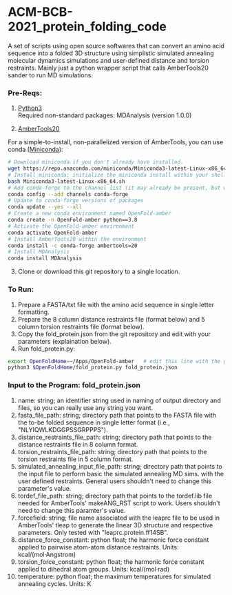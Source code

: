 # ACM-BCB-2021_protein_folding_code

A set of scripts using open source softwares that can convert an amino acid sequence into a folded 3D structure using simplistic simulated annealing molecular dynamics simulations and user-defined distance and torsion restraints. Mainly just a python wrapper script that calls AmberTools20 sander to run MD simulations.

### Pre-Reqs:
1. [Python3](https://www.python.org) <br/>
Required non-standard packages: MDAnalysis (version 1.0.0)

2. [AmberTools20](http://ambermd.org/GetAmber.php) <br/>

For a simple-to-install, non-parallelized version of AmberTools, you can use conda ([Miniconda](https://docs.conda.io/en/latest/miniconda.html)):
```bash
# Download miniconda if you don't already have installed.
wget https://repo.anaconda.com/miniconda/Miniconda3-latest-Linux-x86_64.sh
# Install miniconda; initialize the miniconda install within your shell during installation
bash Miniconda3-latest-Linux-x86_64.sh
# Add conda-forge to the channel list (it may already be present, but worth checking). 
conda config --add channels conda-forge
# Update to conda-forge versions of packages
conda update --yes --all
# Create a new conda environment named OpenFold-amber
conda create -n OpenFold-amber python==3.8
# Activate the OpenFold-amber environment
conda activate OpenFold-amber
# Install AmberTools20 within the environment
conda install -c conda-forge ambertools=20
# Install MDAnalysis 
conda install MDAnalysis
```

3. Clone or download this git repository to a single location. 

### To Run:
1. Prepare a FASTA/txt file with the amino acid sequence in single letter formatting. 
2. Prepare the 8 column distance restraints file (format below) and 5 column torsion restraints file (format below).
3. Copy the fold_protein.json from the git repository and edit with your parameters (explaination below).
4. Run fold_protein.py:

```bash
export OpenFoldHome=~/Apps/OpenFold-amber	# edit this line with the global location for this cloned git repository
python3 $OpenFoldHome/fold_protein.py fold_protein.json
```

### Input to the Program: fold_protein.json 
1. name: string; an identifier string used in naming of output directory and files, so you can really use any string you want. 
2. fasta_file_path: string; directory path that points to the FASTA file with the to-be folded sequence in single letter format (i.e., "NLYIQWLKDGGPSSGRPPPS").
3. distance_restraints_file_path: string; directory path that points to the distance restraints file in 8 column format.
4. torsion_restraints_file_path: string; directory path that points to the torsion restraints file in 5 column format.
6. simulated_annealing_input_file_path: string; directory path that points to the input file to perform basic the simulated annealing MD sims. with the user defined restraints. General users shouldn't need to change this parameter's value. 
7. tordef_file_path: string; directory path that points to the tordef.lib file needed for AmberTools' makeANG_RST script to work. Users shouldn't need to change this paramter's value. 
8. forcefield: string; file name associated with the leaprc file to be used in AmberTools' tleap to generate the linear 3D structure and respective parameters. Only tested with "leaprc.protein.ff14SB".
9. distance_force_constant: python float; the harmonic force constant applied to pairwise atom-atom distance restraints. Units: kcal/(mol·Angstrom)
10. torsion_force_constant: python float; the harmonic force constant applied to dihedral atom groups. Units: kcal/(mol·rad)
11. temperature: python float; the maximum temperatures for simulated annealing cycles. Units: K

